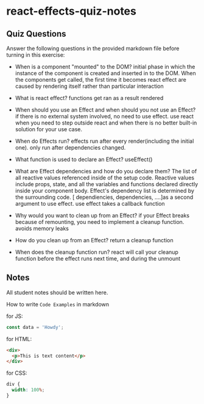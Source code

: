 # react-effects-quiz-notes

## Quiz Questions

Answer the following questions in the provided markdown file before turning in this exercise:

- When is a component "mounted" to the DOM?
  initial phase in which the instance of the component is created and inserted in to the DOM. When the components get called, the first time it becomes
  react effect are caused by rendering itself rather than particular interaction

- What is react effect?
  functions get ran as a result rendered
- When should you use an Effect and when should you not use an Effect?
  if there is no external system involved, no need to use effect. use react when you need to step outside react and when there is no better built-in solution for your use case.
- When do Effects run?
  effects run after every render(including the initial one). only run after dependencies changed.
- What function is used to declare an Effect?
  useEffect()
- What are Effect dependencies and how do you declare them?
  The list of all reactive values referenced inside of the setup code. Reactive values include props, state, and all the variables and functions declared directly inside your component body. Effect's dependency list is determined by the surrounding code. [ dependiencies, dependencies, ....]as a second argument to use effect. use effect takes a callback function
- Why would you want to clean up from an Effect?
  if your Effect breaks because of remounting, you need to implement a cleanup function. avoids memory leaks
- How do you clean up from an Effect?
  return a cleanup function
- When does the cleanup function run?
  react will call your cleanup function before the effect runs next time, and during the unmount

## Notes

All student notes should be written here.

How to write `Code Examples` in markdown

for JS:

```javascript
const data = 'Howdy';
```

for HTML:

```html
<div>
  <p>This is text content</p>
</div>
```

for CSS:

```css
div {
  width: 100%;
}
```
